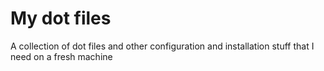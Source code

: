 # My dot files

A collection of dot files and other configuration and installation stuff that I need on a fresh machine

